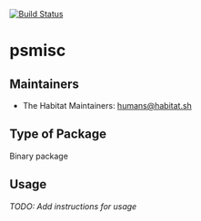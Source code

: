 [![Build Status](https://dev.azure.com/chefcorp-partnerengineering/Chef%20Base%20Plans/_apis/build/status/chef-base-plans.psmisc?branchName=master)](https://dev.azure.com/chefcorp-partnerengineering/Chef%20Base%20Plans/_build/latest?definitionId=69&branchName=master)

# psmisc

## Maintainers

* The Habitat Maintainers: <humans@habitat.sh>

## Type of Package

Binary package

## Usage

*TODO: Add instructions for usage*
